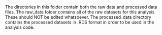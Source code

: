 The directories in this folder contain both the raw data and processed data files. The raw_data folder
contains all of the raw datasets for this analysis. These should NOT be edited whatsoever. The 
processed_data directory contains the processed datasets in .RDS format in order to be used
in the analysis code.